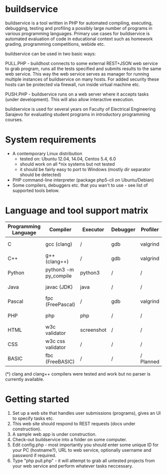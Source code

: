 buildservice
=============

buildservice is a tool written in PHP for automated compiling, executing, debugging, testing and profiling a possibly large number of programs in various programming languages. Primary use cases for buildservice is automated evaluation of code in educational context such as homework grading, programming competitions, webide etc.

buildservice can be used in two basic ways:

PULL.PHP - buildhost connects to some external REST+JSON web service to grab program, runs all the tests specified and submits results to the same web service. This way the web service serves as manager for running multiple instances of buildservice on many hosts. For added security these hosts can be protected via firewall, run inside virtual machine etc.

PUSH.PHP - buildservice runs on a web server where it accepts tasks (under development). This will also allow interactive execution.

buildservice is used for several years on Faculty of Electrical Engineering Sarajevo for evaluating student programs in introductory programming courses.

System requirements
===================

* A contemporary Linux distribution
  - tested on: Ubuntu 12.04, 14.04, Centos 5.4, 6.0
  - should work on all *nix systems but not tested
  - it should be fairly easy to port to Windows (mostly dir separator should be detected)
* PHP command-line interpreter (package php5-cli on Ubuntu/Debian)
* Some compilers, debuggers etc. that you wan't to use - see list of supported tools below.

Language and tool support matrix
================================

Programming Language | Compiler | Executor | Debugger | Profiler | Notes
---------------------|----------|----------|----------|----------|----------
C                    | gcc (clang)      | /        | gdb      | valgrind | Supported (*)
C++                  | g++ (clang++)    | /       | gdb       | valgrind | Supported (*)
Python               | python3 -m py_compile | python3 | / | / | Under development
Java                 | javac (JDK)  | java     | /  | / | Under development
Pascal               | fpc (FreePascal)    | /        | gdb     | valgrind | Planned
PHP                  | php       | php     | /        | /        | Under development
HTML                 | w3c validator | screenshot | / | / | Planned - Started
CSS                  | w3c css validator | / | / | / | Planned - started
BASIC                | fbc (FreeBASIC) | / | / | / Planned

(*) clang and clang++ compilers were tested and work but no parser is currently available.

Getting started
===============

1. Set up a web site that handles user submissions (programs), gives an UI to specify tasks etc.
2. This web site should respond to REST requests (docs under construction).
3. A sample web app is under construction.
4. Check-out buildservice into a folder on some computer.
5. Edit config.php - most importantly you should enter some unique ID for your PC (hostname?), URL to web service, optionally username and password if required.
6. Type "php pull.php" - it will attempt to grab all untested projects from your web service and perform whatever tasks neccessary.

